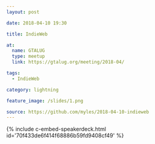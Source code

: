 ```yaml
---
layout: post

date: 2018-04-10 19:30

title: IndieWeb

at:
  name: GTALUG
  type: meetup
  link: https://gtalug.org/meeting/2018-04/

tags:
  - IndieWeb

category: lightning

feature_image: /slides/1.png

source: https://github.com/myles/2018-04-10-indieweb
---
```


{% include c-embed-speakerdeck.html id='70f433de6f414f68886b59fd9408cf49' %}
